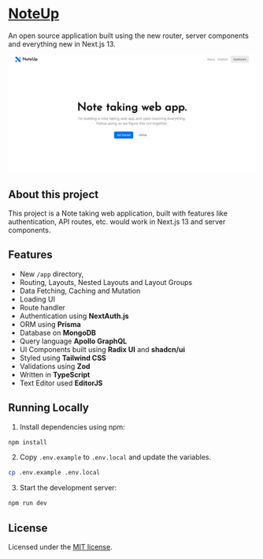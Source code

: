 # [NoteUp](https://noteup-wheat.vercel.app/)

An open source application built using the new router, server components and everything new in Next.js 13.

![Alt text](./public/NoteUp.png)

## About this project

This project is a Note taking web application, built with features like authentication, API routes, etc. would work in Next.js 13 and server components.

## Features

- New `/app` directory,
- Routing, Layouts, Nested Layouts and Layout Groups
- Data Fetching, Caching and Mutation
- Loading UI
- Route handler
- Authentication using **NextAuth.js**
- ORM using **Prisma**
- Database on **MongoDB**
- Query language **Apollo GraphQL**
- UI Components built using **Radix UI** and **shadcn/ui**
- Styled using **Tailwind CSS**
- Validations using **Zod**
- Written in **TypeScript**
- Text Editor used **EditorJS**

## Running Locally

1. Install dependencies using npm:

```sh
npm install
```

2. Copy `.env.example` to `.env.local` and update the variables.

```sh
cp .env.example .env.local
```

3. Start the development server:

```sh
npm run dev
```

## License

Licensed under the [MIT license](https://github.com/RajdeepDs/NoteUp/blob/main/LICENSE.md).

